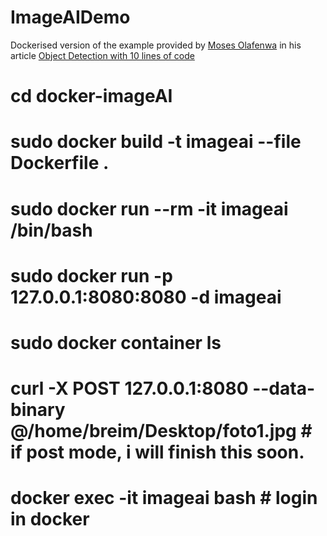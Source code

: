 ImageAIDemo
===========

Dockerised version of the example provided by [Moses Olafenwa](https://towardsdatascience.com/@guymodscientist) in his article [Object Detection with 10 lines of code](https://towardsdatascience.com/object-detection-with-10-lines-of-code-d6cb4d86f606)

# cd docker-imageAI
# sudo docker build -t imageai --file Dockerfile .
# sudo docker run --rm -it imageai /bin/bash
# sudo docker run -p 127.0.0.1:8080:8080 -d imageai
# sudo docker container ls
# curl -X POST 127.0.0.1:8080 --data-binary @/home/breim/Desktop/foto1.jpg # if post mode, i will finish this soon.
# docker exec -it imageai bash # login in docker
